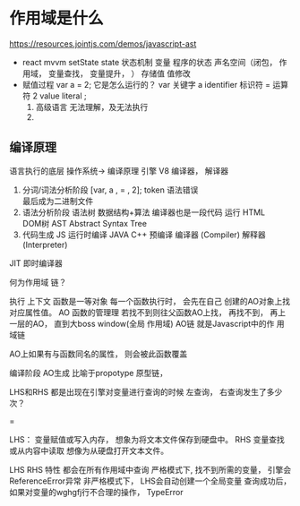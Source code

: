 # 作用域是什么 

https://resources.jointjs.com/demos/javascript-ast 

- react mvvm setState state 状态机制 
  变量  程序的状态 声名空间（闭包， 作用域， 变量查找， 变量提升， ） 存储值
  值修改  
- 赋值过程 
  var a = 2; 它是怎么运行的？
  var 关键字 a  identifier 标识符  = 运算符  2 value literal
  ; 
  1. 高级语言
    无法理解，及无法执行 
  2.  

## 编译原理 
  语言执行的底层 
  操作系统-> 编译原理 
  引擎 V8 编译器， 解译器 
  1. 分词/词法分析阶段
  [var, a , = , 2];
  token 语法错误  
  最后成为二进制文件
  2. 语法分析阶段 
  语法树 
  数据结构+算法
  编译器也是一段代码 运行 
  HTML <div></div> DOM树
  AST Abstract Syntax Tree 
  3. 代码生成 
  JS 运行时编译 
  JAVA C++ 预编译
  编译器 (Compiler)
  解释器 (Interpreter)
  
  JIT 即时编译器

何为作用域 链？

执行 上下文
函数是一等对象
每一个函数执行时， 会先在自己
创建的AO对象上找对应属性值。
AO 函数的管理理
若找不到则往父函数AO上找， 
再找不到， 再上一层的AO，
直到大boss window(全局
作用域) 
AO链 就是Javascript中的作
用域链

AO上如果有与函数同名的属性， 则会被此函数覆盖 

编译阶段  AO生成 
比喻于propotype 原型链，

LHS和RHS 都是出现在引擎对变量进行查询的时候 
左查询， 右查询发生了多少次？

= 

LHS： 变量赋值或写入内存，
想象为将文本文件保存到硬盘中。
RHS 变量查找或从内容中读取 想像为从硬盘打开文本文件。




LHS RHS 特性
都会在所有作用域中查询
严格模式下, 找不到所需的变量， 引擎会ReferenceError异常
非严格模式下， LHS会自动创建一个全局变量
查询成功后， 如果对变量的wghgfj行不合理的操作， TypeError

